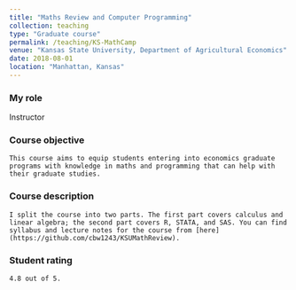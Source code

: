 ```yaml
---
title: "Maths Review and Computer Programming"
collection: teaching
type: "Graduate course"
permalink: /teaching/KS-MathCamp
venue: "Kansas State University, Department of Agricultural Economics"
date: 2018-08-01
location: "Manhattan, Kansas"
---
```


### My role    
   Instructor

### Course objective   
    This course aims to equip students entering into economics graduate programs with knowledge in maths and programming that can help with their graduate studies.

### Course description    
    I split the course into two parts. The first part covers calculus and linear algebra; the second part covers R, STATA, and SAS. You can find syllabus and lecture notes for the course from [here](https://github.com/cbw1243/KSUMathReview).


### Student rating   
    4.8 out of 5.